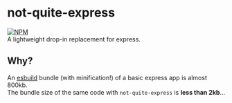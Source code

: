 # not-quite-express
[![NPM](https://nodei.co/npm/not-quite-express.png)](https://npmjs.org/package/not-quite-express)  
A lightweight drop-in replacement for express.

## Why?
An [esbuild](https://esbuild.github.io/) bundle (with minification!) of a basic express app is almost 800kb.  
The bundle size of the same code with `not-quite-express` is **less than 2kb**...